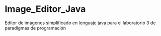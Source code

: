 # Image_Editor_Java
Editor de imágenes simplificado en lenguaje java para el laboratorio 3 de paradigmas de programación
